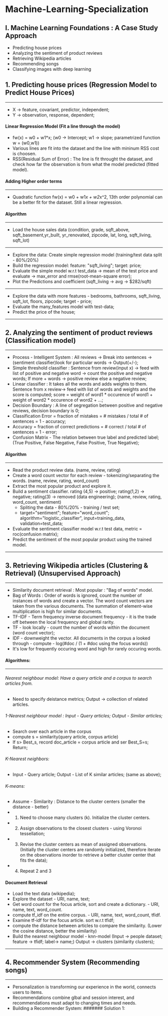 # Machine-Learning-Specialization

## I. Machine Learning Foundations : A Case Study Approach
* Predicting house prices
* Analyzing the sentiment of product reviews
* Retrieving Wikipedia articles
* Recommending songs
* Classifying images with deep learning

## 1. Predicting house prices (Regression Model to Predict House Prices)
-------------------------------------------------------------------------
* X -> feature, covariant, predictor, independent;
* Y -> observation, response, dependent;

#### Linear Regression Model (Fit a line through the model)
* fw(x) = w0 + w1*x; (w0 -> Intercept; w1 -> slope; parametrized function w = (w0,w1))
* Various lines are fit into the dataset and the line with mininum RSS cost is choosen.
* RSS(Residual Sum of Error) : The line is fit throught the dataset, and check how far the observation is from what the model predicted (fitted model).

#### Adding Higher order terms
--------------------------------
* Quadratic function fw(x) = w0 + w1*x + w2*x^2, 13th order polynomial can be a better fit for the dataset. Still a linear regression.

#### Algorithm
---------------
* Load the house sales data (condition, grade, sqft_above, sqft_basement,yr_built, yr_renovated, zipcode, lat, long, sqft_living, sqft_lot)
---------
* Explore the data: Create simple regression model (training/test data split - 80%/20%)
* Build the regression model: feature: "sqft_living"; target: price;
* Evaluate the simple model w.r.t test_data -> mean of the test price and evaluate -> max_error and rmse(root-mean-square error);
* Plot the Predictions and coefficient (sqft_living -> avg -> $282/sqft)
--------
* Explore the data with more features - bedrooms, bathrooms, sqft_living, sqft_lot, floors, zipcode; target - price;
* Evaluate the many_features model with test-data;
* Predict the price of the house;
-------------------------------------------------------------------------
## 2. Analyzing the sentiment of product reviews (Classification model)
-------------------------------------------------------------------------
* Process - Intelligent System : All reviews -> Break into sentences -> (sentiment classifier)look for particular words -> Output(+/-);
* Simple threshold classifier : Sentence from review(input x) -> feed with list of positive and negative word -> count the positive and negative words; If more + words -> positive review else a negative review;
* Linear classifier : It takes all the words and adds weights to them. Sentence from x review-> feed with list of words and weights and the score is computed; score = weight of word1 * occurence of word1 + weight of word2 * occurence of word2 + ...;
* Decision Boundary : A line of segregation between positive and negative reviews, decision boundary is 0;
* Classification Error = fraction of mistakes = # mistakes / total # of sentences = 1 - accuracy;
* Accuracy = fraction of correct predictions = # correct / total # of sentences = 1 - error;
* Confusion Matrix - The relation between true label and predicted label; (True Positive, False Negative, False Positive, True Negative);

#### Algorithm
--------------------
* Read the product review data. (name, review, rating)
* Create a word count vector for each review - tokenizing/separating the words. (name, review, rating, word_count)
* Extract the most popular product and explore it.
* Build a sentiment classifier. rating (4,5) -> positive; rating(1,2) -> negative; rating(3) -> removed (data engineering); (name, review, rating, word_count, sentiment)
  * Spliting the data - 80%/20% - training / test set;
  * target="sentiment"; feature="word_count"; algorithm="logistic_classifier", input=training_data, validation=test_data;
* Evaluate the sentiment classifier model w.r.t test data, metric = roc(confusion matrix);
* Predict the sentiment of the most popular product using the trained model.

-------------------------------
## 3. Retrieving Wikipedia articles (Clustering & Retrieval) (Unsupervised Approach)
-------------------------------
* Similarity document retrieval : Most popular : "Bag of words" model.
* Bag of Words : Order of words is ignored, count the number of instances of words and create a vector. The word count vectors are taken from the various documents. The summation of element-wise multiplication is high for similar documents.
* TF-IDF - Term frequency inverse document frequency - it is the trade off between the local frequency and global rarity.
* TF - look locally - count the number of words within the document (word count vector);
* IDF - downweight the vector. All documents in the corpus a looked through - compute - log(#doc / (1 + #doc using the focus words))
* It's low for frequently occuring word and high for rarely occuring words.

#### Algorithms:
-------------------
###### Nearest neighbour model: Have a query article and a corpus to search articles from.
* Need to specify deistance metrics; Output -> collection of related articles.
###### 1-Nearest neighbour model : Input - Query articles; Output - Similar articles; 
* Search over each article in the corpus  
* compute s = similarity(query article, corpus article)
* If s> Best_s, record doc_article = corpus article and ser Best_S=s; Return;
###### K-Nearest neighbors:
* Input - Query article; Output - List of K similar articles; (same as above);
###### K-means:
* Assume - Similarity : Distance to the cluster centers (smaller the distance - better)
* 1. Need to choose many clusters (k). Initialize the cluster centers.
* 2. Assign observations to the closest clusters - using Voronoi tessellation;
* 3. Revise the cluster centers as mean of assigned observations. (Initially the cluster centers are randomly initialized, therefore iterate on the observations inorder to retrieve a better cluster center that fits the data);
* 4. Repeat 2 and 3

#### Document Retrieval
* Load the text data (wikipedia);
* Explore the dataset - URI, name, text;
* Get word count for the focus article, sort and create a dictionary. - URI, name, text, word_count.
* compute tf_idf on the entire corpus. - URI, name, text, word_count, tfidf.
* Examine tf-idf for the focus article. sort w.r.t tfidf;
* compute the distance between articles to compare the similarity. (Lower the cosine distance, better the similarity)
* Build the nearest neighbour model - knn-model (Input -> people dataset; feature -> tfidf; label-> name;) Output -> clusters (similarity clusters);

-------------------------------
## 4. Recommender System (Recommending songs)
-------------------------------
* Personalization is transforming our experience in the world, connects users to items.
* Recommendations combine glbal and session interest, and recommendations must adapt to changing times and needs.
* Building a Recommender System:
####### Solution 1:



























